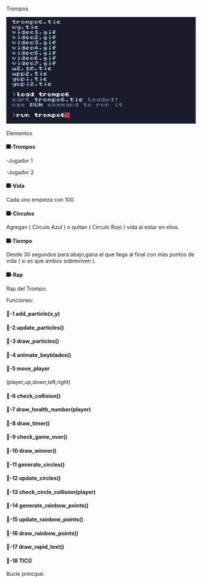 Trompos

![giftrompo](./Imagenes/giftrompo.gif)

Elementos

#### 🎆-Trompos

-Jugador 1

-Jugador 2

#### 🎆-Vida

Cada uno empieza con 100.

#### 🎆-Circulos

Agregan ( Circulo Azul ) o quitan ( Circulo Rojo ) vida al estar en ellos.

#### 🎆-Tiempo

Desde 30 segundos para abajo,gana el que llega al final con más puntos de vida ( si es que ambos sobreviven ).

#### 🎆-Rap

Rap del Trompo.

Funciones:

#### 🔑-1  add_particle(x,y)



#### 🔑-2  update_particles()



#### 🔑-3  draw_particles()



#### 🔑-4  animate_beyblades()



#### 🔑-5  move_player
(player,up,down,left,right)



#### 🔑-6  check_collision()



#### 🔑-7  draw_health_number(player)



#### 🔑-8  draw_timer()



#### 🔑-9  check_game_over()



#### 🔑-10  draw_winner()



#### 🔑-11  generate_circles()



#### 🔑-12  update_circles()



#### 🔑-13  check_circle_collision(player)



#### 🔑-14  generate_rainbow_points()



#### 🔑-15  update_rainbow_points()



#### 🔑-16  draw_rainbow_points()



#### 🔑-17  draw_rapid_text()



#### 🔑-18  TIC()


Bucle principal.
